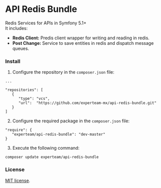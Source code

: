 API Redis Bundle
=

Redis Services for APIs in Symfony 5.1+ <br>
It includes:
   - <b>Redis Client:</b> Predis client wrapper for writing and reading in redis.
   - <b>Post Change:</b> Service to save entities in redis and dispatch message queues.

### Install

1. Configure the repository in the `composer.json` file: <br>
```
...

"repositories": [
   {
      "type": "vcs",
      "url":  "https://github.com/experteam-mx/api-redis-bundle.git"
   }
]  
```

2. Configure the required package in the `composer.json` file: <br>
```
"require": {
   "experteam/api-redis-bundle": "dev-master"
}
```

3. Execute the following command: <br>
```
composer update experteam/api-redis-bundle
```




### License 
[MIT license](https://opensource.org/licenses/MIT).
